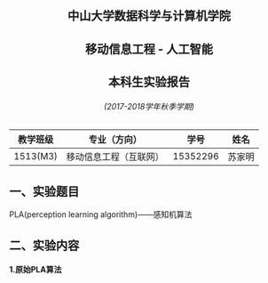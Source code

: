 <h2 align=center>中山大学数据科学与计算机学院</h2>
<h2 align=center>移动信息工程 - 人工智能</h2>
<h2 align=center>本科生实验报告</h2>
<h6 align=center>(2017-2018学年秋季学期)</h6>

|教学班级|专业（方向）|学号|姓名|
|------ | ------ |--|--|
|1513(M3)|移动信息工程（互联网）|15352296|苏家明

## 一、实验题目

PLA(perception learning algorithm)——感知机算法

## 二、实验内容

#### 1.原始PLA算法

